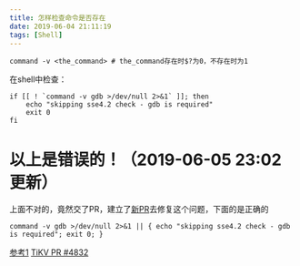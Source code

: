 ```yaml
---
title: 怎样检查命令是否存在
date: 2019-06-04 21:11:19
tags: [Shell]
---
```


```shell
command -v <the_command> # the_command存在时$?为0，不存在时为1 
```

在shell中检查：
```shell
if [[ ! `command -v gdb >/dev/null 2>&1` ]]; then
    echo "skipping sse4.2 check - gdb is required"
    exit 0
fi
```

# 以上是错误的！（2019-06-05 23:02更新）
上面不对的，竟然交了PR，建立了[新PR][3]去修复这个问题，下面的是正确的
```shell
command -v gdb >/dev/null 2>&1 || { echo "skipping sse4.2 check - gdb is required"; exit 0; }
```

[参考1][1]
[TiKV PR #4832][2]

[1]: https://stackoverflow.com/questions/592620/how-to-check-if-a-program-exists-from-a-bash-script
[2]: https://github.com/tikv/tikv/pull/4832
[3]: https://github.com/tikv/tikv/pull/4840
